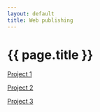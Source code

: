 ```yaml
---
layout: default
title: Web publishing
---
```


<h1>{{ page.title }}</h1>

[Project 1](/develop/wp/zadanie1)

[Project 2](/develop/wp/zadanie2)

[Project 3](/develop/wp/zadanie3)
